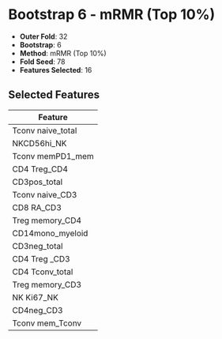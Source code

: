 # Bootstrap 6 - mRMR (Top 10%)

- **Outer Fold**: 32
- **Bootstrap**: 6
- **Method**: mRMR (Top 10%)
- **Fold Seed**: 78
- **Features Selected**: 16

## Selected Features

| Feature |
|---------|
| Tconv naive_total |
| NKCD56hi_NK |
| Tconv memPD1_mem |
| CD4 Treg_CD4 |
| CD3pos_total |
| Tconv naive_CD3 |
| CD8 RA_CD3 |
| Treg memory_CD4 |
| CD14mono_myeloid |
| CD3neg_total |
| CD4 Treg _CD3 |
| CD4 Tconv_total |
| Treg memory_CD3 |
| NK Ki67_NK |
| CD4neg_CD3 |
| Tconv mem_Tconv |
